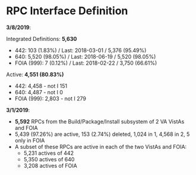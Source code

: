 # RPC Interface Definition

__3/8/2019__:

Integrated Definitions: __5,630__

  * 442: 103 (1.83%) / Last: 2018-03-01 / 5,376 (95.49%)
  * 640: 5,520 (98.05%) / Last: 2018-06-19 / 5,520 (98.05%)
  * FOIA (999): 7 (0.12%) / Last: 2018-02-22 / 3,750 (66.61%)

Active: __4,551 (80.83%)__

  * 442: 4,458 - not I 151
  * 640: 4,487 - not I 0
  * FOIA (999): 2,803 - not I 279


__3/1/2019__:

  * __5,592__ RPCs from the Build/Package/Install subsystem of 2 VA VistAs and FOIA
  * 5,439 (97.26%) are active, 153 (2.74%) deleted, 1,024 in 1, 4,568 in 2, 5 only in FOIA
  * A subset of these RPCs are active in each of the two VistAs and FOIA:
    * 5,231 actives of 442
    * 5,350 actives of 640
    * 3,208 actives of FOIA 

